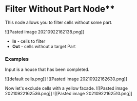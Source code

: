 # Filter Without Part Node**
This node allows you to filter cells without some part.

![[Pasted image 20210922162138.png]]
- **In** - cells to filter
- **Out** - cells without a target Part

### Examples
Input is a house that has been completed.

![[default cells.png]]
![[Pasted image 20210922162630.png]]

Now let's exclude cells with a yellow facade.
![[Pasted image 20210922162536.png]]
![[Pasted image 20210922162510.png]]
